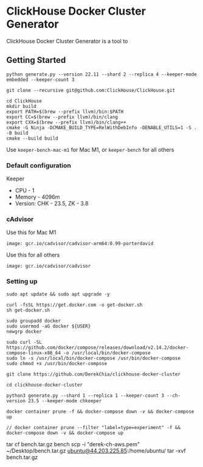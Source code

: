 # ClickHouse Docker Cluster Generator

ClickHouse Docker Cluster Generator is a tool to 

## Getting Started
```
python generate.py --version 22.11 --shard 2 --replica 4 --keeper-mode embedded --keeper-count 3
```



```
git clone --recursive git@github.com:ClickHouse/ClickHouse.git

cd ClickHouse
mkdir build
export PATH=$(brew --prefix llvm)/bin:$PATH
export CC=$(brew --prefix llvm)/bin/clang
export CXX=$(brew --prefix llvm)/bin/clang++
cmake -G Ninja -DCMAKE_BUILD_TYPE=RelWithDebInfo -DENABLE_UTILS=1 -S . -B build
cmake --build build
```

Use `keeper-bench-mac-m1` for Mac M1, or `keeper-bench` for all others

### Default configuration
Keeper
- CPU - 1
- Memory - 4096m
- Version: CHK - 23.5, ZK - 3.8

### cAdvisor

Use this for Mac M1
```
image: gcr.io/cadvisor/cadvisor-arm64:0.99-porterdavid 
```

Use this for all others
```
image: gcr.io/cadvisor/cadvisor
```

### Setting up

```
sudo apt update && sudo apt upgrade -y

curl -fsSL https://get.docker.com -o get-docker.sh
sh get-docker.sh

sudo groupadd docker
sudo usermod -aG docker ${USER}
newgrp docker

sudo curl -SL https://github.com/docker/compose/releases/download/v2.14.2/docker-compose-linux-x86_64 -o /usr/local/bin/docker-compose
sudo ln -s /usr/local/bin/docker-compose /usr/bin/docker-compose
sudo chmod +x /usr/bin/docker-compose

git clone https://github.com/DerekChia/clickhouse-docker-cluster

cd clickhouse-docker-cluster

python3 generate.py --shard 1 --replica 1 --keeper-count 3 --ch-version 23.5 --keeper-mode chkeeper

docker container prune -f && docker-compose down -v && docker-compose up

// docker container prune --filter "label=type=experiment" -f && docker-compose down -v && docker-compose up
```

tar cf bench.tar.gz bench
scp -i "derek-ch-aws.pem" ~/Desktop/bench.tar.gz ubuntu@44.203.225.85:/home/ubuntu/
tar -xvf bench.tar.gz

